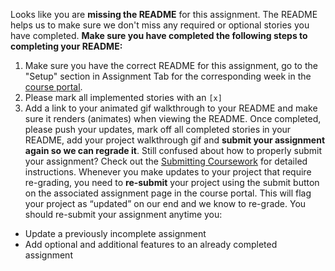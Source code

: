 Looks like you are **missing the README** for this assignment. The README helps us to make sure we don't miss any required or optional stories you have completed.
**Make sure you have completed the following steps to completing your README:**
1. Make sure you have the correct README for this assignment, go to the "Setup" section in Assignment Tab for the corresponding week in the [course portal](https://courses.codepath.org).
2. Please mark all implemented stories with an `[x]`
3. Add a link to your animated gif walkthrough to your README and make sure it renders (animates) when viewing the README.
Once completed, please push your updates, mark off all completed stories in your README, add your project walkthrough gif and **submit your assignment again so we can regrade it**.
Still confused about how to properly submit your assignment? Check out the [Submitting Coursework](https://courses.codepath.org/snippets/ios_university/submitting_coursework.md) for detailed instructions.
Whenever you make updates to your project that require re-grading, you need to **re-submit** your project using the submit button on the associated assignment page in the course portal. This will flag your project as “updated” on our end and we know to re-grade.
You should re-submit your assignment anytime you:
- Update a previously incomplete assignment
- Add optional and additional features to an already completed assignment
